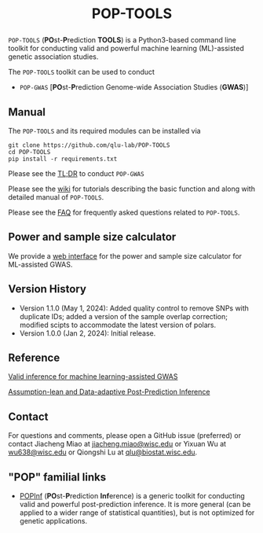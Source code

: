 <h1 align="center">
<p> POP-TOOLS
</h1>

`POP-TOOLS` (**PO**st-**P**rediction **TOOLS**) is a Python3-based command line toolkit for conducting valid and powerful machine learning (ML)-assisted genetic association studies. 

The `POP-TOOLS` toolkit can be used to conduct
* `POP-GWAS` [**PO**st-**P**rediction Genome-wide Association Studies (**GWAS**)]

## Manual

The `POP-TOOLS` and its required modules can be installed via 

```
git clone https://github.com/qlu-lab/POP-TOOLS
cd POP-TOOLS
pip install -r requirements.txt
```

Please see the [TL;DR](https://github.com/qlu-lab/POP-TOOLS/wiki/1.-POP%E2%80%90GWAS#tldr) to conduct `POP-GWAS`

Please see the [wiki](https://github.com/qlu-lab/POP-TOOLS/wiki) for tutorials describing the basic function and along with detailed manual of `POP-TOOLS`. 

Please see the [FAQ](https://github.com/qlu-lab/POP-TOOLS/wiki/FAQ) for frequently asked questions related to `POP-TOOLS`.

## Power and sample size calculator

We provide a [web interface](https://jmiao24.shinyapps.io/pop-gwas/) for the power and sample size calculator for ML-assisted GWAS.

## Version History
* Version 1.1.0 (May 1, 2024): Added quality control to remove SNPs with duplicate IDs; added a version of the sample overlap correction; modified scipts to accommodate the latest version of polars.
* Version 1.0.0 (Jan 2, 2024): Initial release.

## Reference

[Valid inference for machine learning-assisted GWAS](https://www.medrxiv.org/content/10.1101/2024.01.03.24300779v1)

[Assumption-lean and Data-adaptive Post-Prediction Inference](https://arxiv.org/abs/2311.14220)

## Contact

For questions and comments, please open a GitHub issue (preferred) or contact Jiacheng Miao at jiacheng.miao@wisc.edu or Yixuan Wu at wu638@wisc.edu or Qiongshi Lu at qlu@biostat.wisc.edu.

## "POP" familial links
* [POPInf](https://github.com/qlu-lab/POPinf) (**PO**st-**P**rediction **Inf**erence) is a generic toolkit for conducting valid and powerful post-prediction inference. It is more general (can be applied to a wider range of statistical quantities), but is not optimized for genetic applications.
